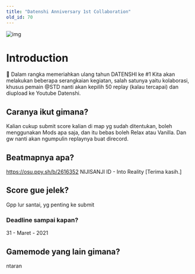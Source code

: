 ```yaml
---
title: "Datenshi Anniversary 1st Collaboration"
old_id: 70
---
```


![img](https://cdn.discordapp.com/attachments/699180921969967145/818844310145204224/unknown.png)

# Introduction

🥳 Dalam rangka memeriahkan ulang tahun DATENSHI ke #1 
Kita akan melakukan beberapa serangkaian kegiatan, salah satunya yaitu kolaborasi, khusus pemain @STD nanti akan kepilih 50 replay (kalau tercapai) dan diupload ke Youtube Datenshi.

## Caranya ikut gimana?

Kalian cukup submit score kalian di map yg sudah ditentukan, boleh menggunakan Mods apa saja, dan itu bebas boleh Relax atau Vanilla. Dan gw nanti akan ngumpulin replaynya buat direcord.

## Beatmapnya apa?

https://osu.ppy.sh/b/2616352
NIJISANJI ID - Into Reality [Terima kasih.]

## Score gue jelek?

Gpp lur santai, yg penting ke submit

### Deadline sampai kapan?

31 - Maret - 2021 

## Gamemode yang lain gimana?

ntaran
